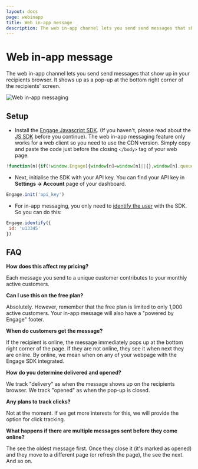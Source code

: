 ```yaml
---
layout: docs
page: webinapp
title: Web in-app message
description: The web in-app channel lets you send send messages that show up in your recipients browser.
---
```


# Web in-app message

The web in-app channel lets you send send messages that show up in your recipients browser. It shows up as a pop-up at the bottom right corner of the recipients' screen.

![Web in-app messaging](https://d2969mkc0xw38n.cloudfront.net/media/web-inapp.png)

## Setup

- Install the [Engage Javascript SDK](https://engage.so/docs/sdks/javascript). (If you haven't, please read about the [JS SDK](https://engage.so/docs/sdks/javascript) before you continue). The web in-app messaging feature only works for a web client so you need to use the CDN version. Simply copy and paste the code just before the closing `</body>` tag of your web page.

```js
!function(n){if(!window.Engage){window[n]=window[n]||{},window[n].queue=window[n].queue||[],window.Engage=window.Engage||{};for(var e=["init","identify","addAttribute","track"],i=0;i<e.length;i++)window.Engage[e[i]]=w(e[i]);var d=document.createElement("script");d.src="//d2969mkc0xw38n.cloudfront.net/next/engage.min.js",d.async=!0,document.head.appendChild(d)}function w(e){return function(){window[n].queue.push([e].concat([].slice.call(arguments)))}}}("engage");
```

- Next, initialise the SDK with your API key. You can find your API key in **Settings → Account** page of your dashboard.

```js
Engage.init('api_key')
```

- For in-app messaging, you only need to [identify the user](https://engage.so/docs/sdks/javascript#identifying-users) with the SDK. So you can do this:

```js
Engage.identify({
 id: 'u13345'
})
```

## FAQ

**How does this affect my pricing?**

Each message you send to a unique customer contributes to your monthly active customers.

**Can I use this on the free plan?**

Absolutely. However, remember that the free plan is limited to only 1,000 active customers. Your in-app message will also have a "powered by Engage" footer.

**When do customers get the message?**

If the recipient is online, the message immediately pops up at the bottom right corner of the page. If they are not online, they see it when next they are online. By online, we mean when on any of your webpage with the Engage SDK integrated.

**How do you determine delivered and opened?**

We track "delivery" as when the message shows up on the recipients browser. We track "opened" as when the pop-up is closed.

**Any plans to track clicks?**

Not at the moment. If we get more interests for this, we will provide the option for click tracking.

**What happens if there are multiple messages sent before they come online?**

The see the oldest message first. Once they close it (it's marked as opened) and they move to a different page (or refresh the page), the see the next. And so on.
